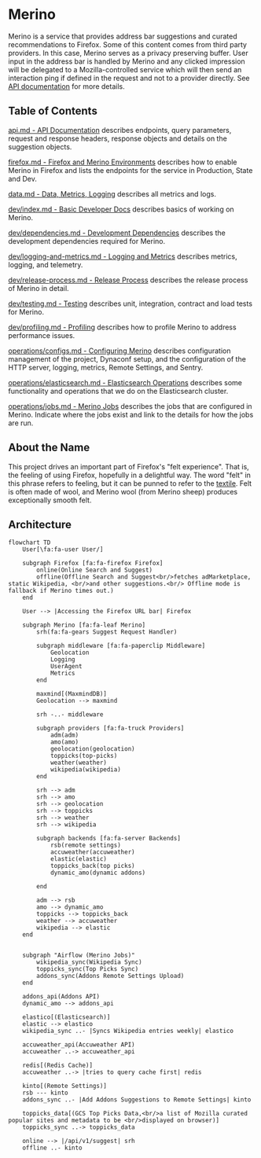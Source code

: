 # Merino

Merino is a service that provides address bar suggestions and curated recommendations
to Firefox. Some of this content comes from third party providers. In this case, Merino
serves as a privacy preserving buffer. User input in the address bar is handled by Merino
and any clicked impression will be delegated to a Mozilla-controlled service which will
then send an interaction ping if defined in the request and not to a provider directly.
See [API documentation](https://merino.services.mozilla.com/docs) for more details.

## Table of Contents
[api.md - API Documentation][1] describes endpoints, query parameters, request and response headers, response objects and details on the suggestion objects.

[firefox.md - Firefox and Merino Environments][2] describes how to enable
Merino in Firefox and lists the endpoints for the service in Production,
State and Dev.

[data.md - Data, Metrics, Logging][4] describes all metrics and logs.

[dev/index.md - Basic Developer Docs][5] describes basics of working on Merino.

[dev/dependencies.md - Development Dependencies][6] describes the development
dependencies required for Merino.

[dev/logging-and-metrics.md - Logging and Metrics][7] describes metrics, logging, and telemetry.

[dev/release-process.md - Release Process][8] describes the release process of Merino in detail.

[dev/testing.md - Testing][9] describes unit, integration, contract and load tests for Merino.

[dev/profiling.md - Profiling][10] describes how to profile Merino to address performance issues.

[operations/configs.md - Configuring Merino][3] describes configuration management
of the project, Dynaconf setup, and the configuration of the HTTP server, logging, metrics, Remote Settings, and Sentry.

[operations/elasticsearch.md - Elasticsearch Operations][11] describes some functionality and operations that
we do on the Elasticsearch cluster.

[operations/jobs.md - Merino Jobs][12] describes the jobs that are configured in Merino. Indicate where the jobs
exist and link to the details for how the jobs are run.

[1]: ./api.md
[2]: ./firefox.md
[3]: ./operations/configs.md
[4]: ./data.md
[5]: ./dev/index.md
[6]: ./dev/dependencies.md
[7]: ./dev/logging-and-metrics.md
[8]: ./dev/release-process.md
[9]: ./dev/testing.md
[10]: ./dev/profiling.md
[11]: ./operations/elasticsearch.md
[12]: ./operations/jobs.md

## About the Name

This project drives an important part of Firefox's "felt experience". That is,
the feeling of using Firefox, hopefully in a delightful way. The word "felt" in
this phrase refers to feeling, but it can be punned to refer to the
[textile](https://en.wikipedia.org/wiki/Felt). Felt is often made of wool, and
Merino wool (from Merino sheep) produces exceptionally smooth felt.

## Architecture

```mermaid
flowchart TD
    User[\fa:fa-user User/]

    subgraph Firefox [fa:fa-firefox Firefox]
        online(Online Search and Suggest)
        offline(Offline Search and Suggest<br/>fetches adMarketplace, static Wikipedia, <br/>and other suggestions.<br/> Offline mode is fallback if Merino times out.)
    end

    User --> |Accessing the Firefox URL bar| Firefox

    subgraph Merino [fa:fa-leaf Merino]
        srh(fa:fa-gears Suggest Request Handler)

        subgraph middleware [fa:fa-paperclip Middleware]
            Geolocation
            Logging
            UserAgent
            Metrics
        end

        maxmind[(MaxmindDB)]
        Geolocation --> maxmind

        srh -..- middleware

        subgraph providers [fa:fa-truck Providers]
            adm(adm)
            amo(amo)
            geolocation(geolocation)
            toppicks(top-picks)
            weather(weather)
            wikipedia(wikipedia)
        end

        srh --> adm
        srh --> amo
        srh --> geolocation
        srh --> toppicks
        srh --> weather
        srh --> wikipedia

        subgraph backends [fa:fa-server Backends]
            rsb(remote settings)
            accuweather(accuweather)
            elastic(elastic)
            toppicks_back(top picks)
            dynamic_amo(dynamic addons)

        end

        adm --> rsb
        amo --> dynamic_amo
        toppicks --> toppicks_back
        weather --> accuweather
        wikipedia --> elastic
    end


    subgraph "Airflow (Merino Jobs)"
        wikipedia_sync(Wikipedia Sync)
        toppicks_sync(Top Picks Sync)
        addons_sync(Addons Remote Settings Upload)
    end

    addons_api(Addons API)
    dynamic_amo --> addons_api

    elastico[(Elasticsearch)]
    elastic --> elastico
    wikipedia_sync ..- |Syncs Wikipedia entries weekly| elastico

    accuweather_api(Accuweather API)
    accuweather ..-> accuweather_api

    redis[(Redis Cache)]
    accuweather ..-> |tries to query cache first| redis

    kinto[(Remote Settings)]
    rsb --- kinto
    addons_sync ..- |Add Addons Suggestions to Remote Settings| kinto

    toppicks_data[(GCS Top Picks Data,<br/>a list of Mozilla curated popular sites and metadata to be <br/>displayed on browser)]
    toppicks_sync ..-> toppicks_data

    online --> |/api/v1/suggest| srh
    offline ..- kinto
```
